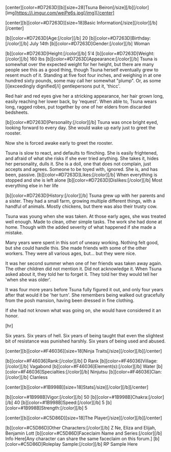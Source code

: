 [center][color=#D7263D][b][size=28]Tsuna Beiron[/size][/b][/color]
[img]https://i.imgur.com/weiPe6s.jpg[/img][/center]

[center][b][color=#D7263D][size=18]Basic Information[/size][/color][/b][/center]

[b][color=#D7263D]Age:[/color][/b] 20
[b][color=#D7263D]Birthday:[/color][/b] July 14th
[b][color=#D7263D]Gender:[/color][/b] Woman

[b][color=#D7263D]Height:[/color][/b] 5'4
[b][color=#D7263D]Weight:[/color][/b] 160 lbs
[b][color=#D7263D]Appearance:[/color][/b] Tsuna is somewhat over the expected weight for her height, but there are many people see this as a good thing, though Tsuna herself eventually grew to resent much of it. Standing at five foot four inches, and weighing in at one hundred sixty pounds, some may call her somewhat "plump". Or, as some [i]exceedingly dignified[/i] gentlepersons put it, 'thicc'. 

Red hair and red eyes give her a stricking appearance, her hair grown long, easily reaching her lower back, by 'request'. When able to, Tsuna wears long, ragged robes, put together by one of her elders from discarded bedsheets.

[b][color=#D7263D]Personality:[/color][/b] Tsuna was once bright eyed, looking forward to every day. She would wake up early just to greet the rooster.

Now she is forced awake early to greet the rooster.

Tsuna is slow to react, and defaults to flinching. She is easily frightened, and afraid of what she risks if she ever tried anything. She takes it, hides her personality, dulls it. She is a doll, one that does not complain, just accepts and agrees. Someone to be toyed with, ignored. She is, and has been, passive.
[b][color=#D7263D]Likes:[/color][/b] When everything is stopped and she is left alone
[b][color=#D7263D]Dislikes:[/color][/b] Most everything else in her life

[b][color=#D7263D]History:[/color][/b] Tsuna grew up with her parents and a sister. They had a small farm, growing multiple different things, with a handful of animals. Mostly chickens, but there was also their trusty cow.

Tsuna was young when she was taken. At those early ages, she was treated well enough. Made to clean, other simple tasks. The work she had done at home. Though with the added severity of what happened if she made a mistake.

Many years were spent in this sort of uneasy working. Nothing felt good, but she could handle this. She made friends with some of the other workers. They were all various ages, but... but they were nice.

It was her second summer when one of her friends was taken away again. The other children did not mention it. Did not acknowledge it. When Tsuna asked about it, they told her to forget it. They told her they would tell her 'when she was older'.

It was four more years before Tsuna fully figured it out, and only four years after that would it be 'her turn'. She remembers being walked out gracefully from the posh mansion, having been dressed in fine clothing.

If she had not known what was going on, she would have considered it an honor.

[hr]

Six years. Six years of hell. Six years of being taught that even the slightest bit of resistance was punished harshly. Six years of being used and abused.

[center][b][color=#F46036][size=18]Ninja Traits[/size][/color][/b][/center]

[b][color=#F46036]Rank:[/color][/b] D Rank
[b][color=#F46036]Village:[/color][/b] Vagabond
[b][color=#F46036]Element(s):[/color][/b] Water
[b][color=#F46036]Specialties:[/color][/b] Ninjutsu
[b][color=#F46036]Clan:[/color][/b] Clanless

[center][b][color=#1B998B][size=18]Stats[/size][/color][/b][/center]

[b][color=#1B998B]Vigor:[/color][/b] 50
[b][color=#1B998B]Chakra:[/color][/b] 40
[b][color=#1B998B]Speed:[/color][/b] 5
[b][color=#1B998B]Strength:[/color][/b] 5

[center][b][color=#C5D86D][size=18]The Player[/size][/color][/b][/center]

[b][color=#C5D86D]Other Characters:[/color][/b] Z Ne, Eliza and Elijah, Benjamin Lott
[b][color=#C5D86D]Faceclaim Name and Series:[/color][/b] Info Here[Any character can share the same faceclaim on this forum.]
[b][color=#C5D86D]Roleplay Sample:[/color][/b] RP Sample Here
